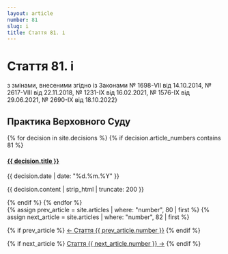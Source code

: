 ```yaml
---
layout: article
number: 81
slug: i
title: Стаття 81. і
---
```


# Стаття 81. і

з змінами, внесеними згідно із Законами № 1698-VII від 14.10.2014, № 2617-VIII від 22.11.2018, № 1231-IX від 16.02.2021, № 1576-IX від 29.06.2021, № 2690-IX від 18.10.2022}

## Практика Верховного Суду

<div class="decisions-container">
{% for decision in site.decisions %}
  {% if decision.article_numbers contains 81 %}
    <div class="decision-item">
      <h4><a href="{{ decision.url }}">{{ decision.title }}</a></h4>
      <p class="decision-date">{{ decision.date | date: "%d.%m.%Y" }}</p>
      <p class="decision-excerpt">{{ decision.content | strip_html | truncate: 200 }}</p>
    </div>
  {% endif %}
{% endfor %}
</div>

<div class="article-navigation">
  {% assign prev_article = site.articles | where: "number", 80 | first %}
  {% assign next_article = site.articles | where: "number", 82 | first %}
  
  {% if prev_article %}
    <a href="{{ prev_article.url }}" class="prev-article">← Стаття {{ prev_article.number }}</a>
  {% endif %}
  
  {% if next_article %}
    <a href="{{ next_article.url }}" class="next-article">Стаття {{ next_article.number }} →</a>
  {% endif %}
</div>

